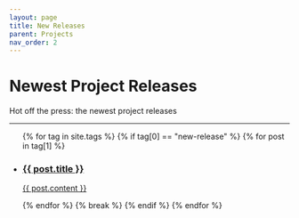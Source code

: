 ```yaml
---
layout: page
title: New Releases
parent: Projects
nav_order: 2
---
```


# Newest Project Releases

Hot off the press: the newest project releases

---

<div class="projects">
  <ul class="unstyled-list">
   {% for tag in site.tags %}
     {% if tag[0] == "new-release" %}
      {% for post in tag[1] %}
        <li>
          <a class="project-snippet" href="{{ site.url }}{{ post.url }}">
            <h3 class="project-title">{{ post.title }}</h3>
            <p class="project-desc"> {{ post.content }} </p>
          </a> 
        </li>
      {% endfor %}
      {% break %}
    {% endif %}
  {% endfor %}
  </ul>
</div>
